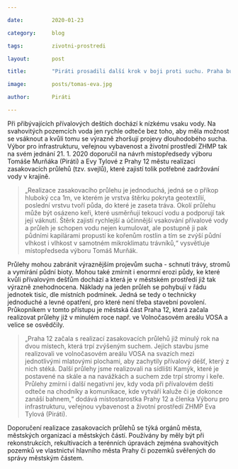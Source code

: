 ```yaml
---

date:         2020-01-23

category:     blog

tags:         zivotni-prostredi

layout:       post

title:        "Piráti prosadili další krok v boji proti suchu. Praha bude na svých pozemcích realizovat tzv. zasakovací průlehy, které zabrání odtoku vody ."

image:        posts/tomas-eva.jpg

author:       Piráti

---
```




Při přibývajících přívalových deštích dochází k nízkému vsaku vody. Na svahovitých pozemcích voda jen rychle odteče bez toho, aby měla možnost se vsáknout a kvůli tomu se výrazně zhoršují projevy dlouhodobého sucha. Výbor pro infrastrukturu, veřejnou vybavenost a životní prostředí ZHMP tak na svém jednání 21. 1. 2020 doporučil na návrh místopředsedy výboru Tomáše Murňáka (Piráti) a Evy Tylové z Prahy 12 městu realizaci zasakovacích průlehů (tzv. svejlů), které zajistí tolik potřebné zadržování vody v krajině.



> „Realizace zasakovacího průlehu je jednoduchá, jedná se o příkop hluboký cca 1m, ve kterém je vrstva štěrku pokryta geotextílií, poslední vrstvu tvoří půda, do které je zaseta tráva. Okolí průlehu může být osázeno keři, které usměrňují tekoucí vodu a podporují tak její váknutí. Štěrk zajistí rychlejší a účinnější vsakování přívalové vody a průleh je schopen vodu nejen kumulovat, ale postupně ji pak půdními kapilárami propustí ke kořenům rostlin a tím se zvýší půdní vlhkost i vlhkost v samotném mikroklimatu trávníků,“ vysvětluje místopředseda výboru Tomáš Murňák.



Průlehy mohou zabránit výraznějším projevům sucha - schnutí trávy, stromů a vymírání půdní bioty. Mohou také zmírnit i enormní erozi půdy, ke které kvůli přívalovým dešťům dochází a která je v městském prostředí již tak výrazně znehodnocena. Náklady na jeden průleh se pohybují v řádu jednotek tisíc, dle místních podmínek. Jedná se tedy o technicky jednoduché a levné opatření, pro které není třeba stavební povolení. Průkopníkem v tomto přístupu je městská část Praha 12, která začala realizovat průlehy již v minulém roce např. ve Volnočasovém areálu VOSA a velice se osvědčily.



> „Praha 12 začala s realizací zasakovacích průlehů již minulý rok na dvou místech, která trpí zvýšeným suchem. Jejich stavbu jsme realizovali ve volnočasovém areálu VOSA na svazích mezi jednotlivými mlatovými plochami, aby zachytily přívalový déšť, který z nich stéká. Další průlehy jsme realizovali na sídlišti Kamýk, které je postavené na skále a na navážkách a suchem zde trpí stromy i keře. Průlehy zmírní i další negativní jev, kdy voda při přívalovém dešti odteče na chodníky a komunikace, kde vytváří kaluže či je dokonce zanáší bahnem,“ dodává místostarostka Prahy 12 a členka Výboru pro infrastrukturu, veřejnou vybavenost a životní prostředí ZHMP Eva Tylová (Piráti).



Doporučení realizace zasakovacích průlehů se týká orgánů města, městských organizací a městských částí. Používány by měly být při rekonstrukcích, rekultivacích a terénních úpravách zejména svahovitých pozemků ve vlastnictví hlavního města Prahy či pozemků svěřených do správy městským částem.
